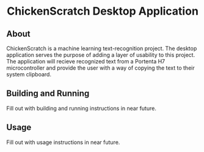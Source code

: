 <h1 style="text-align:center">ChickenScratch Desktop Application</h1>

<h2>About</h2>
ChickenScratch is a machine learning text-recognition project. The desktop application serves the purpose of adding a layer of usability to this project. The application will recieve recognized text from a Portenta H7 microcontroller and provide the user with a way of copying the text to their system clipboard.

<h2>Building and Running</h2>

Fill out with building and running instructions in near future.

<h2>Usage</h2>

Fill out with usage instructions in near future.